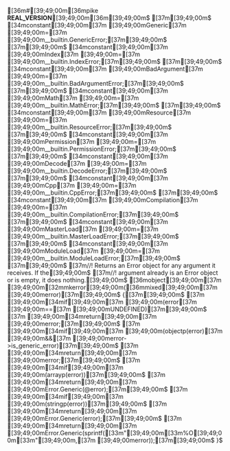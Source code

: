 [36m#[39;49;00m[36mpike __REAL_VERSION__[39;49;00m[36m[39;49;00m$
[37m[39;49;00m$
[34mconstant[39;49;00m[37m [39;49;00mGeneric[37m [39;49;00m=[37m [39;49;00m__builtin.GenericError;[37m[39;49;00m$
[37m[39;49;00m$
[34mconstant[39;49;00m[37m [39;49;00mIndex[37m [39;49;00m=[37m [39;49;00m__builtin.IndexError;[37m[39;49;00m$
[37m[39;49;00m$
[34mconstant[39;49;00m[37m [39;49;00mBadArgument[37m [39;49;00m=[37m [39;49;00m__builtin.BadArgumentError;[37m[39;49;00m$
[37m[39;49;00m$
[34mconstant[39;49;00m[37m [39;49;00mMath[37m [39;49;00m=[37m [39;49;00m__builtin.MathError;[37m[39;49;00m$
[37m[39;49;00m$
[34mconstant[39;49;00m[37m [39;49;00mResource[37m [39;49;00m=[37m [39;49;00m__builtin.ResourceError;[37m[39;49;00m$
[37m[39;49;00m$
[34mconstant[39;49;00m[37m [39;49;00mPermission[37m [39;49;00m=[37m [39;49;00m__builtin.PermissionError;[37m[39;49;00m$
[37m[39;49;00m$
[34mconstant[39;49;00m[37m [39;49;00mDecode[37m [39;49;00m=[37m [39;49;00m__builtin.DecodeError;[37m[39;49;00m$
[37m[39;49;00m$
[34mconstant[39;49;00m[37m [39;49;00mCpp[37m [39;49;00m=[37m [39;49;00m__builtin.CppError;[37m[39;49;00m$
[37m[39;49;00m$
[34mconstant[39;49;00m[37m [39;49;00mCompilation[37m [39;49;00m=[37m [39;49;00m__builtin.CompilationError;[37m[39;49;00m$
[37m[39;49;00m$
[34mconstant[39;49;00m[37m [39;49;00mMasterLoad[37m [39;49;00m=[37m [39;49;00m__builtin.MasterLoadError;[37m[39;49;00m$
[37m[39;49;00m$
[34mconstant[39;49;00m[37m [39;49;00mModuleLoad[37m [39;49;00m=[37m [39;49;00m__builtin.ModuleLoadError;[37m[39;49;00m$
[37m[39;49;00m$
[37m//! Returns an Error object for any argument it receives. If the[39;49;00m$
[37m//! argument already is an Error object or is empty, it does nothing.[39;49;00m$
[36mobject[39;49;00m[37m [39;49;00m[32mmkerror[39;49;00m([36mmixed[39;49;00m[37m [39;49;00merror)[37m[39;49;00m$
{[37m[39;49;00m$
[37m  [39;49;00m[34mif[39;49;00m[37m [39;49;00m(error[37m [39;49;00m==[37m [39;49;00mUNDEFINED)[37m[39;49;00m$
[37m    [39;49;00m[34mreturn[39;49;00m[37m [39;49;00merror;[37m[39;49;00m$
[37m  [39;49;00m[34mif[39;49;00m[37m [39;49;00m(objectp(error)[37m [39;49;00m&&[37m [39;49;00merror->is_generic_error)[37m[39;49;00m$
[37m    [39;49;00m[34mreturn[39;49;00m[37m [39;49;00merror;[37m[39;49;00m$
[37m  [39;49;00m[34mif[39;49;00m[37m [39;49;00m(arrayp(error))[37m[39;49;00m$
[37m    [39;49;00m[34mreturn[39;49;00m[37m [39;49;00mError.Generic(@error);[37m[39;49;00m$
[37m  [39;49;00m[34mif[39;49;00m[37m [39;49;00m(stringp(error))[37m[39;49;00m$
[37m    [39;49;00m[34mreturn[39;49;00m[37m [39;49;00mError.Generic(error);[37m[39;49;00m$
[37m  [39;49;00m[34mreturn[39;49;00m[37m [39;49;00mError.Generic(sprintf([33m"[39;49;00m[33m%O[39;49;00m[33m"[39;49;00m,[37m [39;49;00merror));[37m[39;49;00m$
}$
